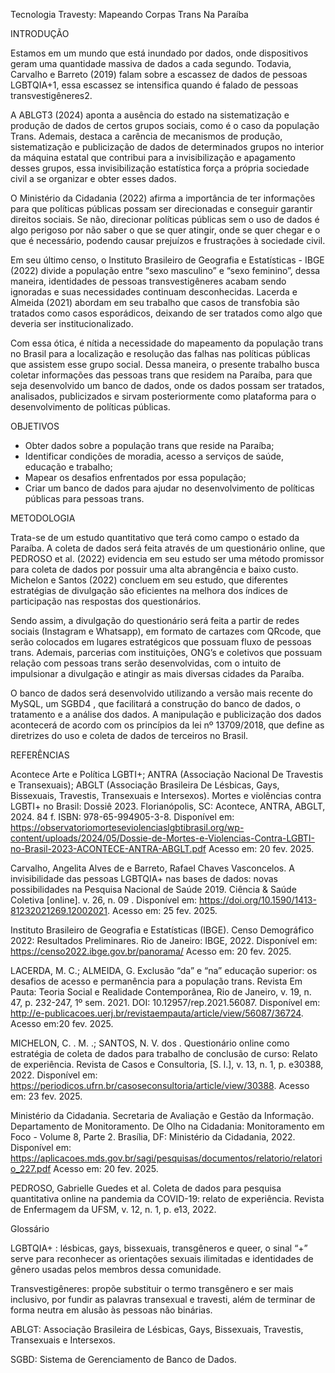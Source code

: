 Tecnologia Travesty: Mapeando Corpas Trans Na Paraíba

INTRODUÇÃO

Estamos em um mundo que está inundado por dados, onde dispositivos geram uma quantidade massiva de dados a cada segundo. Todavia, Carvalho e Barreto (2019) falam sobre a escassez de dados de pessoas LGBTQIA+1, essa escassez se intensifica quando é falado de pessoas transvestigêneres2.

A ABLGT3 (2024) aponta a ausência do estado na sistematização e produção de dados de certos grupos sociais, como é o caso da população Trans. Ademais, destaca a  carência de mecanismos de produção, sistematização e publicização de dados de determinados grupos no interior da máquina estatal que contribui para a invisibilização e apagamento desses grupos, essa invisibilização estatística força a própria sociedade civil a se organizar e obter esses dados.

O Ministério da Cidadania (2022) afirma a importância de ter informações para que políticas públicas possam ser direcionadas e conseguir garantir direitos sociais. Se não, direcionar políticas públicas sem o uso de dados é algo perigoso por não saber o que se quer atingir, onde se quer chegar e o que é necessário, podendo causar prejuízos e frustrações à sociedade civil.

Em seu último censo, o Instituto Brasileiro de Geografia e Estatísticas - IBGE (2022) divide a população entre “sexo masculino” e “sexo feminino”, dessa maneira, identidades de pessoas transvestigêneres acabam sendo ignoradas e suas necessidades continuam desconhecidas. Lacerda e Almeida (2021) abordam em seu trabalho que casos de transfobia são tratados como casos esporádicos, deixando de ser tratados como algo que deveria ser institucionalizado.

Com essa ótica, é nítida a necessidade do mapeamento da população trans no Brasil para a localização e resolução das falhas nas políticas públicas que assistem esse grupo social. Dessa maneira, o presente trabalho busca coletar informações das pessoas trans que residem na Paraíba, para que seja desenvolvido um banco de dados, onde os dados possam ser tratados, analisados, publicizados e sirvam posteriormente  como plataforma para o desenvolvimento de políticas públicas. 

OBJETIVOS

- Obter dados sobre a população trans que reside na Paraíba;
- Identificar condições de moradia, acesso a serviços de saúde, educação e trabalho;
- Mapear os desafios enfrentados por essa população;
- Criar um banco de dados para ajudar no desenvolvimento de políticas públicas para pessoas trans.


METODOLOGIA

Trata-se de um estudo quantitativo que terá como campo o estado da Paraíba. A coleta de dados será feita através de um questionário online, que PEDROSO et  al. (2022) evidencia em seu estudo ser uma método promissor para coleta de dados por possuir uma alta abrangência e baixo custo. Michelon e Santos (2022) concluem em seu estudo, que diferentes estratégias de divulgação são eficientes na melhora dos índices de participação nas respostas dos questionários. 

Sendo assim, a divulgação do questionário será feita a partir de redes sociais (Instagram e Whatsapp), em formato de cartazes com QRcode, que serão colocados em lugares estratégicos que possuam fluxo de pessoas trans. Ademais, parcerias com instituições, ONG’s e coletivos que possuam relação com pessoas trans serão desenvolvidas, com o intuito de impulsionar a divulgação e atingir as mais diversas cidades da Paraíba.

O banco de dados será desenvolvido utilizando a versão mais recente do MySQL, um SGBD4 , que facilitará a construção do banco de dados, o tratamento e a análise dos dados. A manipulação e publicização dos dados acontecerá de acordo com os princípios da lei nº 13709/2018, que define as diretrizes do uso e coleta de dados de terceiros no Brasil.

REFERÊNCIAS

Acontece Arte e Política LGBTI+; ANTRA (Associação Nacional De Travestis e Transexuais); ABGLT (Associação Brasileira De Lésbicas, Gays, Bissexuais, Travestis, Transexuais e Intersexos). Mortes e violências contra LGBTI+ no Brasil: Dossiê 2023. Florianópolis, SC: Acontece, ANTRA, ABGLT, 2024. 84 f. ISBN: 978-65-994905-3-8. Disponível em:  https://observatoriomorteseviolenciaslgbtibrasil.org/wp-content/uploads/2024/05/Dossie-de-Mortes-e-Violencias-Contra-LGBTI-no-Brasil-2023-ACONTECE-ANTRA-ABGLT.pdf Acesso em: 20  fev. 2025. 

Carvalho, Angelita Alves de e Barreto, Rafael Chaves Vasconcelos. A invisibilidade das pessoas LGBTQIA+ nas bases de dados: novas possibilidades na Pesquisa Nacional de Saúde 2019. Ciência & Saúde Coletiva [online]. v. 26, n. 09 . Disponível em: https://doi.org/10.1590/1413-81232021269.12002021. Acesso em: 25 fev. 2025. 

Instituto Brasileiro de Geografia e Estatísticas (IBGE). Censo Demográfico 2022: Resultados Preliminares. Rio de Janeiro: IBGE, 2022. Disponível em: https://censo2022.ibge.gov.br/panorama/  Acesso em: 20 fev. 2025.

LACERDA, M. C.; ALMEIDA, G. Exclusão “da” e “na” educação superior: os desafios de acesso e permanência para a população trans. Revista Em Pauta: Teoria Social e Realidade Contemporânea, Rio de Janeiro, v. 19, n. 47, p. 232-247, 1º sem. 2021. DOI: 10.12957/rep.2021.56087. Disponível em: http://e-publicacoes.uerj.br/revistaempauta/article/view/56087/36724. Acesso em:20 fev. 2025.

MICHELON, C. . M. .; SANTOS, N. V. dos . Questionário online como estratégia de coleta de dados para trabalho de conclusão de curso: Relato de experiência. Revista de Casos e Consultoria, [S. l.], v. 13, n. 1, p. e30388, 2022. Disponível em: https://periodicos.ufrn.br/casoseconsultoria/article/view/30388. Acesso em: 23 fev. 2025.

Ministério da Cidadania. Secretaria de Avaliação e Gestão da Informação. Departamento de Monitoramento. De Olho na Cidadania: Monitoramento em Foco - Volume 8, Parte 2. Brasília, DF: Ministério da Cidadania, 2022. Disponível em:  https://aplicacoes.mds.gov.br/sagi/pesquisas/documentos/relatorio/relatorio_227.pdf Acesso em: 20  fev. 2025. 

PEDROSO, Gabrielle Guedes et al. Coleta de dados para pesquisa quantitativa online na pandemia da COVID-19: relato de experiência. Revista de Enfermagem da UFSM, v. 12, n. 1, p. e13, 2022.

Glossário

LGBTQIA+ : lésbicas, gays, bissexuais, transgêneros e queer, o sinal “+” serve para reconhecer as orientações sexuais ilimitadas e identidades de gênero usadas pelos membros dessa comunidade.

Transvestigêneres: propõe substituir o termo transgênero e ser mais inclusivo, por fundir as palavras transexual e travesti, além de terminar de forma neutra em alusão às pessoas não binárias.

ABLGT: Associação Brasileira de Lésbicas, Gays, Bissexuais, Travestis, Transexuais e Intersexos.

SGBD: Sistema de Gerenciamento de Banco de Dados.
